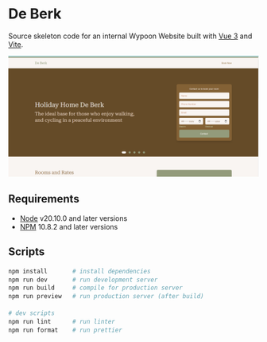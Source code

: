 # De Berk

Source skeleton code for an internal Wypoon Website built with [Vue 3](https://vuejs.org/) and [Vite](https://vitejs.dev/).

![Preview](preview.png)

## Requirements

- [Node](https://nodejs.org/en) v20.10.0 and later versions
- [NPM](https://www.npmjs.com/) 10.8.2 and later versions

## Scripts

```sh
npm install       # install dependencies
npm run dev       # run development server
npm run build     # compile for production server
npm run preview   # run production server (after build)

# dev scripts
npm run lint      # run linter
npm run format    # run prettier
```
